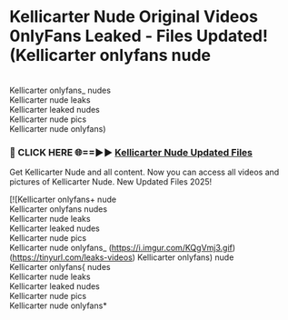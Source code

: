 # Kellicarter Nude Original Videos 0nlyFans Leaked - Files Updated! (Kellicarter onlyfans nude<br>
<br>
Kellicarter onlyfans_ nudes<br>
Kellicarter nude leaks<br>
Kellicarter leaked nudes<br>
Kellicarter nude pics<br>
Kellicarter nude onlyfans)

<h3>🔴 CLICK HERE 🌐==►► <a href="https://tinyurl.com/leaks-videos" rel="nofollow">Kellicarter Nude Updated Files</a></h3>

Get Kellicarter Nude and all content. Now you can access all videos and pictures of Kellicarter Nude. New Updated Files 2025!

[![Kellicarter onlyfans+ nude<br>
Kellicarter onlyfans nudes<br>
Kellicarter nude leaks<br>
Kellicarter leaked nudes<br>
Kellicarter nude pics<br>
Kellicarter nude onlyfans_
(https://i.imgur.com/KQgVmj3.gif)(https://tinyurl.com/leaks-videos)
Kellicarter onlyfans) nude<br>
Kellicarter onlyfans{ nudes<br>
Kellicarter nude leaks<br>
Kellicarter leaked nudes<br>
Kellicarter nude pics<br>
Kellicarter nude onlyfans*
